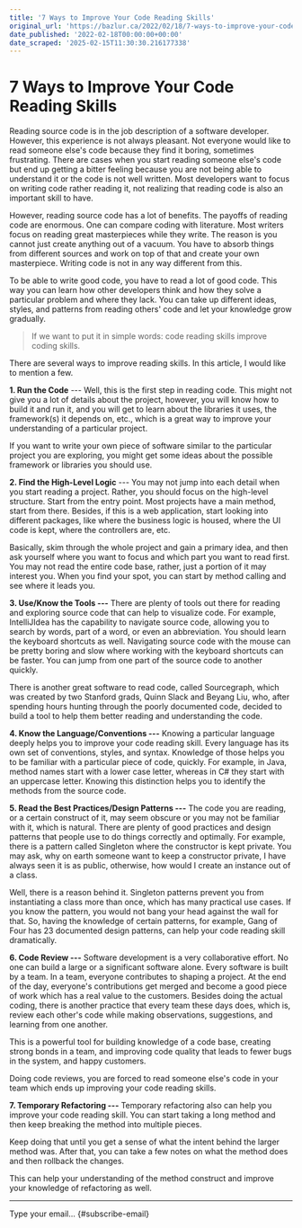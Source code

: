 ```yaml
---
title: '7 Ways to Improve Your Code Reading Skills'
original_url: 'https://bazlur.ca/2022/02/18/7-ways-to-improve-your-code-reading-skills/'
date_published: '2022-02-18T00:00:00+00:00'
date_scraped: '2025-02-15T11:30:30.216177338'
---
```


7 Ways to Improve Your Code Reading Skills
==========================================

Reading source code is in the job description of a software developer. However, this experience is not always pleasant. Not everyone would like to read someone else's code because they find it boring, sometimes frustrating. There are cases when you start reading someone else's code but end up getting a bitter feeling because you are not being able to understand it or the code is not well written. Most developers want to focus on writing code rather reading it, not realizing that reading code is also an important skill to have.

However, reading source code has a lot of benefits. The payoffs of reading code are enormous. One can compare coding with literature. Most writers focus on reading great masterpieces while they write. The reason is you cannot just create anything out of a vacuum. You have to absorb things from different sources and work on top of that and create your own masterpiece. Writing code is not in any way different from this.

To be able to write good code, you have to read a lot of good code. This way you can learn how other developers think and how they solve a particular problem and where they lack. You can take up different ideas, styles, and patterns from reading others' code and let your knowledge grow gradually.
> If we want to put it in simple words: code reading skills improve coding skills.

There are several ways to improve reading skills. In this article, I would like to mention a few.

**1. Run the Code** --- Well, this is the first step in reading code. This might not give you a lot of details about the project, however, you will know how to build it and run it, and you will get to learn about the libraries it uses, the framework(s) it depends on, etc., which is a great way to improve your understanding of a particular project.

If you want to write your own piece of software similar to the particular project you are exploring, you might get some ideas about the possible framework or libraries you should use.

**2. Find the High-Level Logic** --- You may not jump into each detail when you start reading a project. Rather, you should focus on the high-level structure. Start from the entry point. Most projects have a main method, start from there. Besides, if this is a web application, start looking into different packages, like where the business logic is housed, where the UI code is kept, where the controllers are, etc.

Basically, skim through the whole project and gain a primary idea, and then ask yourself where you want to focus and which part you want to read first. You may not read the entire code base, rather, just a portion of it may interest you. When you find your spot, you can start by method calling and see where it leads you.

**3. Use/Know the Tools ---** There are plenty of tools out there for reading and exploring source code that can help to visualize code. For example, IntelliJIdea has the capability to navigate source code, allowing you to search by words, part of a word, or even an abbreviation. You should learn the keyboard shortcuts as well. Navigating source code with the mouse can be pretty boring and slow where working with the keyboard shortcuts can be faster. You can jump from one part of the source code to another quickly.

There is another great software to read code, called Sourcegraph, which was created by two Stanford grads, Quinn Slack and Beyang Liu, who, after spending hours hunting through the poorly documented code, decided to build a tool to help them better reading and understanding the code.

**4. Know the Language/Conventions ---** Knowing a particular language deeply helps you to improve your code reading skill. Every language has its own set of conventions, styles, and syntax. Knowledge of those helps you to be familiar with a particular piece of code, quickly. For example, in Java, method names start with a lower case letter, whereas in C# they start with an uppercase letter. Knowing this distinction helps you to identify the methods from the source code.

**5. Read the Best Practices/Design Patterns ---** The code you are reading, or a certain construct of it, may seem obscure or you may not be familiar with it, which is natural. There are plenty of good practices and design patterns that people use to do things correctly and optimally. For example, there is a pattern called Singleton where the constructor is kept private. You may ask, why on earth someone want to keep a constructor private, I have always seen it is as public, otherwise, how would I create an instance out of a class.

Well, there is a reason behind it. Singleton patterns prevent you from instantiating a class more than once, which has many practical use cases. If you know the pattern, you would not bang your head against the wall for that. So, having the knowledge of certain patterns, for example, Gang of Four has 23 documented design patterns, can help your code reading skill dramatically.

**6. Code Review ---** Software development is a very collaborative effort. No one can build a large or a significant software alone. Every software is built by a team. In a team, everyone contributes to shaping a project. At the end of the day, everyone's contributions get merged and become a good piece of work which has a real value to the customers. Besides doing the actual coding, there is another practice that every team these days does, which is, review each other's code while making observations, suggestions, and learning from one another.

This is a powerful tool for building knowledge of a code base, creating strong bonds in a team, and improving code quality that leads to fewer bugs in the system, and happy customers.

Doing code reviews, you are forced to read someone else's code in your team which ends up improving your code reading skills.

**7. Temporary Refactoring ---** Temporary refactoring also can help you improve your code reading skill. You can start taking a long method and then keep breaking the method into multiple pieces.

Keep doing that until you get a sense of what the intent behind the larger method was. After that, you can take a few notes on what the method does and then rollback the changes.

This can help your understanding of the method construct and improve your knowledge of refactoring as well.  

*** ** * ** ***

Type your email... {#subscribe-email}
